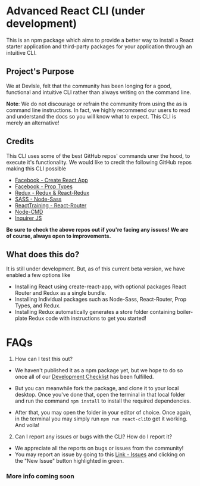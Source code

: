 # Advanced React CLI (under development)

This is an npm package which aims to provide a better way to install a React starter application and third-party packages for your application through an intuitive CLI.

## Project's Purpose

We at DevIsle, felt that the community has been longing for a good, functional and intuitive CLI rather than always writing on the command line.

**Note**: We do not discourage or refrain the community from using the as is command line instructions. In fact, we highly recommend our users to read and understand the docs so you will know what to expect. This CLI is merely an alternative!

## Credits

This CLI uses some of the best GitHub repos' commands uner the hood, to execute it's functionality. We would like to credit the following GitHub repos making this CLI possible

- [Facebook - Create React App](https://github.com/facebook/create-react-app)
- [Facebook - Prop Types](https://github.com/facebook/prop-types)
- [Redux - Redux & React-Redux](https://github.com/reduxjs)
- [SASS - Node-Sass](https://github.com/sass/node-sass)
- [ReactTraining - React-Router](https://github.com/ReactTraining/react-router)
- [Node-CMD](https://github.com/RIAEvangelist/node-cmd)
- [Inquirer JS](https://github.com/SBoudrias/Inquirer.js/)

**Be sure to check the above repos out if you're facing any issues! We are of course, always open to improvements.**

## What does this do?

It is still under development. But, as of this current beta version, we have enabled a few options like

- Installing React using create-react-app, with optional packages React Router and Redux as a single bundle.
- Installing Individual packages such as Node-Sass, React-Router, Prop Types, and Redux.
- Installing Redux automatically generates a store folder containing boiler-plate Redux code with instructions to get you started!

# FAQs

1.  How can I test this out?

- We haven't published it as a npm package yet, but we hope to do so once all of our [ Development Checklist](https://github.com/devisle/advanced-react-cli/blob/master/docs/Checklist.md) has been fulfilled.

- But you can meanwhile fork the package, and clone it to your local desktop. Once you've done that, open the terminal in that local folder and run the command `npm install` to install the required dependencies.
- After that, you may open the folder in your editor of choice. Once again, in the terminal you may simply run `npm run react-cli`to get it working. And voila!

2.  Can I report any issues or bugs with the CLI? How do I report it?

- We appreciate all the reports on bugs or issues from the community!
- You may report an issue by going to this [Link - Issues](https://github.com/devisle/advanced-react-cli/issues) and clicking on the "New Issue" button highlighted in green.

### More info coming soon

